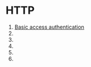 # HTTP

1. [Basic access authentication](http://en.wikipedia.org/wiki/Basic_access_authentication)
1. []()
1. []()
1. []()
1. []()
1. []()